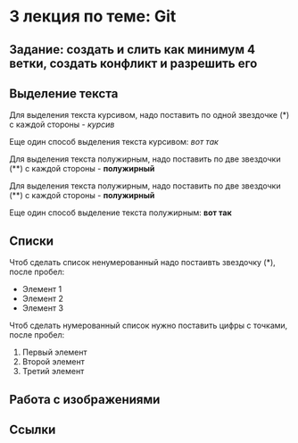 # 3 лекция по теме: Git
## Задание: создать и слить как минимум 4 ветки, создать конфликт и разрешить его 

## Выделение текста 

Для выделения текста курсивом, надо поставить по одной звездочке (*) с каждой стороны - *курсив*

Еще один способ выделения текста курсивом: _вот так_

Для выделения текста полужирным, надо поставить по две звездочки (**) с каждой стороны - **полужирный**

Для выделения текста полужирным, надо поставить по две звездочки (**) с каждой стороны - **полужирный**

Еще один способ выделение текста полужирным: __вот так__

## Списки 
Чтоб сделать список ненумерованный надо постаивть звездочку (*), после пробел:
* Элемент 1
* Элемент 2
* Элемент 3

Чтоб сделать нумерованный список нужно поставить цифры с точками, после пробел: 
1. Первый элемент 
2. Второй элемент 
3. Третий элемент
## Работа с изображениями 

## Ссылки